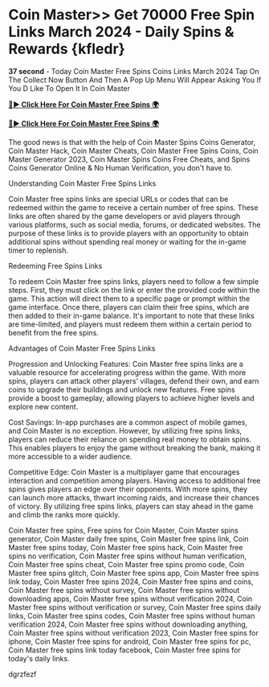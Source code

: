 # Coin Master>> Get 70000 Free Spin Links March 2024 - Daily Spins & Rewards {kfledr}

**37 second** - Today Coin Master Free Spins Coins Links March 2024 Tap On The Collect Now Button And Then A Pop Up Menu Will Appear Asking You If You D Like To Open It In Coin Master

[**🔴► Click Here For Coin Master Free Spins 🌍**](https://moroccino.github.io/CoinMaster/)

[**🔴► Click Here For Coin Master Free Spins 🌍**](https://moroccino.github.io/CoinMaster/)
 

The good news is that with the help of Coin Master Spins Coins Generator, Coin Master Hack, Coin Master Cheats, Coin Master Free Spins Coins, Coin Master Generator 2023, Coin Master Spins Coins Free Cheats, and Spins Coins Generator Online & No Human Verification, you don't have to.

Understanding Coin Master Free Spins Links

Coin Master free spins links are special URLs or codes that can be redeemed within the game to receive a certain number of free spins. These links are often shared by the game developers or avid players through various platforms, such as social media, forums, or dedicated websites. The purpose of these links is to provide players with an opportunity to obtain additional spins without spending real money or waiting for the in-game timer to replenish.

Redeeming Free Spins Links

To redeem Coin Master free spins links, players need to follow a few simple steps. First, they must click on the link or enter the provided code within the game. This action will direct them to a specific page or prompt within the game interface. Once there, players can claim their free spins, which are then added to their in-game balance. It's important to note that these links are time-limited, and players must redeem them within a certain period to benefit from the free spins.

Advantages of Coin Master Free Spins Links

Progression and Unlocking Features: Coin Master free spins links are a valuable resource for accelerating progress within the game. With more spins, players can attack other players' villages, defend their own, and earn coins to upgrade their buildings and unlock new features. Free spins provide a boost to gameplay, allowing players to achieve higher levels and explore new content.

Cost Savings: In-app purchases are a common aspect of mobile games, and Coin Master is no exception. However, by utilizing free spins links, players can reduce their reliance on spending real money to obtain spins. This enables players to enjoy the game without breaking the bank, making it more accessible to a wider audience.

Competitive Edge: Coin Master is a multiplayer game that encourages interaction and competition among players. Having access to additional free spins gives players an edge over their opponents. With more spins, they can launch more attacks, thwart incoming raids, and increase their chances of victory. By utilizing free spins links, players can stay ahead in the game and climb the ranks more quickly.

Coin Master free spins, Free spins for Coin Master, Coin Master spins generator, Coin Master daily free spins, Coin Master free spins link, Coin Master free spins today, Coin Master free spins hack, Coin Master free spins no verification, Coin Master free spins without human verification, Coin Master free spins cheat, Coin Master free spins promo code, Coin Master free spins glitch, Coin Master free spins app, Coin Master free spins link today, Coin Master free spins 2024, Coin Master free spins and coins, Coin Master free spins without survey, Coin Master free spins without downloading apps, Coin Master free spins without verification 2024, Coin Master free spins without verification or survey, Coin Master free spins daily links, Coin Master free spins codes, Coin Master free spins without human verification 2024, Coin Master free spins without downloading anything, Coin Master free spins without verification 2023, Coin Master free spins for iphone, Coin Master free spins for android, Coin Master free spins for pc, Coin Master free spins link today facebook, Coin Master free spins for today's daily links.

dgrzfezf
